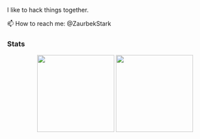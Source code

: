 I like to hack things together.

📫 How to reach me: @ZaurbekStark


### Stats
<div align="center">
  <img height="180em" src="https://github-readme-stats.vercel.app/api?username=ztsorojev&count_private=true&show_icons=true&theme=dark" />
  <img height="180em" src="https://github-readme-stats.vercel.app/api/top-langs/?username=ztsorojev&theme=dark&layout=compact&langs_count=6" />
</div>
